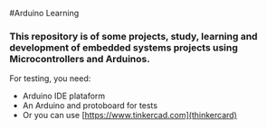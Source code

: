 #Arduino Learning

### This repository is of some projects, study, learning and development of embedded systems projects using Microcontrollers and Arduinos.
For testing, you need:

- Arduino IDE plataform
- An Arduino and protoboard for tests
- Or you can use [https://www.tinkercad.com](thinkercard)
